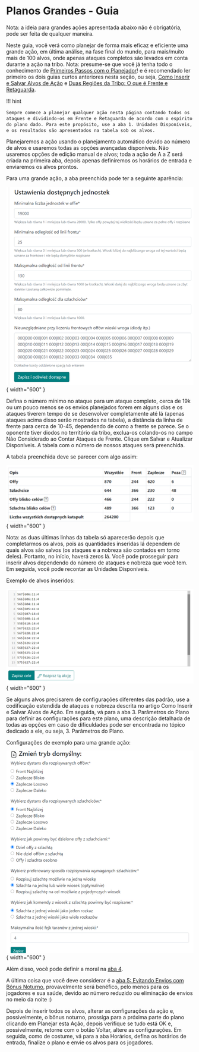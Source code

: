 # Planos Grandes - Guia

Nota: a ideia para grandes ações apresentada abaixo não é obrigatória, pode ser feita de qualquer maneira.

Neste guia, você verá como planejar de forma mais eficaz e eficiente uma grande ação, em última análise, na fase final do mundo, para mais/muito mais de 100 alvos, onde apenas ataques completos são levados em conta durante a ação na tribo. Nota: presume-se que você já tenha todo o conhecimento de [Primeiros Passos com o Planejador](./../first_steps/index.md)! e é recomendado ler primeiro os dois guias curtos anteriores nesta seção, ou seja, [Como Inserir e Salvar Alvos de Ação](./two_regions_of_the_tribe.md) e [Duas Regiões da Tribo: O que é Frente e Retaguarda](./two_regions_of_the_tribe.md).

!!! hint

    Sempre comece a planejar qualquer ação nesta página contando todos os ataques e dividindo-os em Frente e Retaguarda de acordo com o espírito do plano dado. Para este propósito, use a aba 1. Unidades Disponíveis, e os resultados são apresentados na tabela sob os alvos.

Planejaremos a ação usando o planejamento automático devido ao número de alvos e usaremos todas as opções avançadas disponíveis. Não usaremos opções de edição manual de alvos; toda a ação de A a Z será criada na primeira aba, depois apenas definiremos os horários de entrada e enviaremos os alvos prontos.

Para uma grande ação, a aba preenchida pode ter a seguinte aparência:

![alt text](image-20.png){ width="600" }

Defina o número mínimo no ataque para um ataque completo, cerca de 19k ou um pouco menos se os envios planejados forem em alguns dias e os ataques tiverem tempo de se desenvolver completamente até lá (apenas ataques acima disso serão mostrados na tabela), a distância da linha de frente para cerca de 10-45, dependendo de como a frente se parece. Se o oponente tiver diodos no território da tribo, exclua-os colando-os no campo Não Considerado ao Contar Ataques de Frente. Clique em Salvar e Atualizar Disponíveis. A tabela com o número de nossos ataques será preenchida.

A tabela preenchida deve se parecer com algo assim:

![alt text](image-21.png){ width="600" }

Nota: as duas últimas linhas da tabela só aparecerão depois que completarmos os alvos, pois as quantidades inseridas lá dependem de quais alvos são salvos (os ataques e a nobreza são contados em torno deles). Portanto, no início, haverá zeros lá. Você pode prosseguir para inserir alvos dependendo do número de ataques e nobreza que você tem. Em seguida, você pode recontar as Unidades Disponíveis.

Exemplo de alvos inseridos:

![alt text](image-22.png){ width="600" }

Se alguns alvos precisarem de configurações diferentes das padrão, use a codificação estendida de ataques e nobreza descrita no artigo Como Inserir e Salvar Alvos de Ação. Em seguida, vá para a aba 3. Parâmetros do Plano para definir as configurações para este plano, uma descrição detalhada de todas as opções em caso de dificuldades pode ser encontrada no tópico dedicado a ele, ou seja, 3. Parâmetros do Plano.

Configurações de exemplo para uma grande ação:

![alt text](image-23.png){ width="600" }

Além disso, você pode definir a moral na [aba 4](./../advanced/4_morale.md).

A última coisa que você deve considerar é a [aba 5: Evitando Envios com Bônus Noturno](./../advanced/5_avoid_night_bonus.md), provavelmente será benéfico, pelo menos para os jogadores e sua saúde, devido ao número reduzido ou eliminação de envios no meio da noite :)

Depois de inserir todos os alvos, alterar as configurações da ação e, possivelmente, o bônus noturno, prossiga para a próxima parte do plano clicando em Planejar esta Ação, depois verifique se tudo está OK e, possivelmente, retorne com o botão Voltar, altere as configurações. Em seguida, como de costume, vá para a aba Horários, defina os horários de entrada, finalize o plano e envie os alvos para os jogadores.
